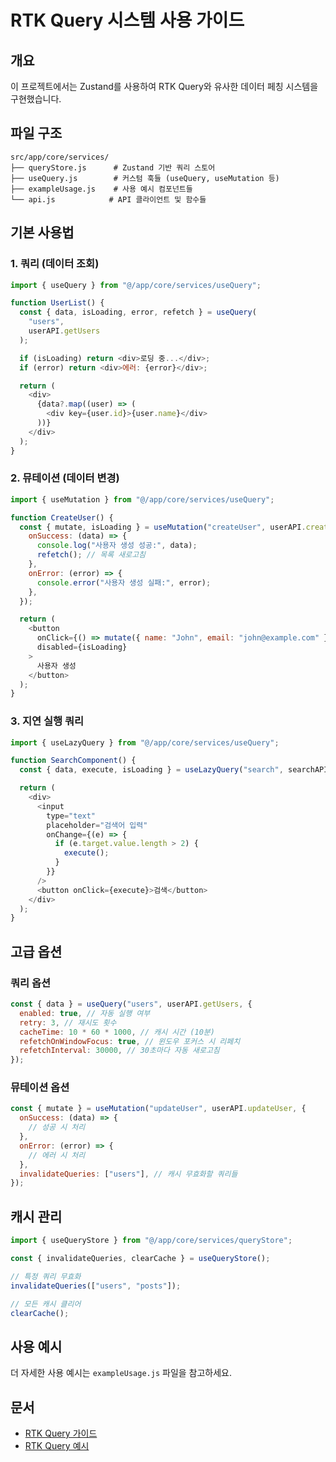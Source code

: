 # RTK Query 시스템 사용 가이드

## 개요

이 프로젝트에서는 Zustand를 사용하여 RTK Query와 유사한 데이터 페칭 시스템을 구현했습니다.

## 파일 구조

```
src/app/core/services/
├── queryStore.js      # Zustand 기반 쿼리 스토어
├── useQuery.js        # 커스텀 훅들 (useQuery, useMutation 등)
├── exampleUsage.js    # 사용 예시 컴포넌트들
└── api.js            # API 클라이언트 및 함수들
```

## 기본 사용법

### 1. 쿼리 (데이터 조회)

```javascript
import { useQuery } from "@/app/core/services/useQuery";

function UserList() {
  const { data, isLoading, error, refetch } = useQuery(
    "users",
    userAPI.getUsers
  );

  if (isLoading) return <div>로딩 중...</div>;
  if (error) return <div>에러: {error}</div>;

  return (
    <div>
      {data?.map((user) => (
        <div key={user.id}>{user.name}</div>
      ))}
    </div>
  );
}
```

### 2. 뮤테이션 (데이터 변경)

```javascript
import { useMutation } from "@/app/core/services/useQuery";

function CreateUser() {
  const { mutate, isLoading } = useMutation("createUser", userAPI.createUser, {
    onSuccess: (data) => {
      console.log("사용자 생성 성공:", data);
      refetch(); // 목록 새로고침
    },
    onError: (error) => {
      console.error("사용자 생성 실패:", error);
    },
  });

  return (
    <button
      onClick={() => mutate({ name: "John", email: "john@example.com" })}
      disabled={isLoading}
    >
      사용자 생성
    </button>
  );
}
```

### 3. 지연 실행 쿼리

```javascript
import { useLazyQuery } from "@/app/core/services/useQuery";

function SearchComponent() {
  const { data, execute, isLoading } = useLazyQuery("search", searchAPI.search);

  return (
    <div>
      <input
        type="text"
        placeholder="검색어 입력"
        onChange={(e) => {
          if (e.target.value.length > 2) {
            execute();
          }
        }}
      />
      <button onClick={execute}>검색</button>
    </div>
  );
}
```

## 고급 옵션

### 쿼리 옵션

```javascript
const { data } = useQuery("users", userAPI.getUsers, {
  enabled: true, // 자동 실행 여부
  retry: 3, // 재시도 횟수
  cacheTime: 10 * 60 * 1000, // 캐시 시간 (10분)
  refetchOnWindowFocus: true, // 윈도우 포커스 시 리페치
  refetchInterval: 30000, // 30초마다 자동 새로고침
});
```

### 뮤테이션 옵션

```javascript
const { mutate } = useMutation("updateUser", userAPI.updateUser, {
  onSuccess: (data) => {
    // 성공 시 처리
  },
  onError: (error) => {
    // 에러 시 처리
  },
  invalidateQueries: ["users"], // 캐시 무효화할 쿼리들
});
```

## 캐시 관리

```javascript
import { useQueryStore } from "@/app/core/services/queryStore";

const { invalidateQueries, clearCache } = useQueryStore();

// 특정 쿼리 무효화
invalidateQueries(["users", "posts"]);

// 모든 캐시 클리어
clearCache();
```

## 사용 예시

더 자세한 사용 예시는 `exampleUsage.js` 파일을 참고하세요.

## 문서

- [RTK Query 가이드](../docs/RTK_QUERY_GUIDE.md)
- [RTK Query 예시](../docs/RTK_QUERY_EXAMPLES.md)

